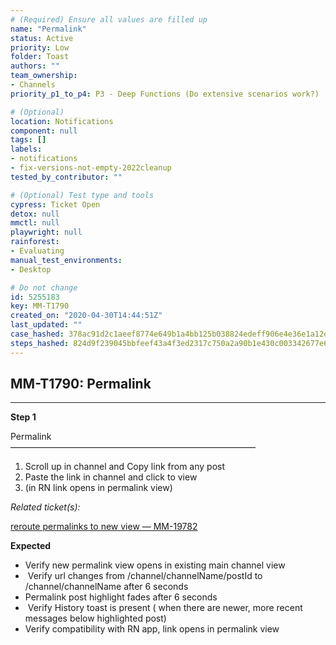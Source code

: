 ```yaml
---
# (Required) Ensure all values are filled up
name: "Permalink"
status: Active
priority: Low
folder: Toast
authors: ""
team_ownership: 
- Channels
priority_p1_to_p4: P3 - Deep Functions (Do extensive scenarios work?)

# (Optional)
location: Notifications
component: null
tags: []
labels: 
- notifications
- fix-versions-not-empty-2022cleanup
tested_by_contributor: ""

# (Optional) Test type and tools
cypress: Ticket Open
detox: null
mmctl: null
playwright: null
rainforest: 
- Evaluating
manual_test_environments:
- Desktop

# Do not change
id: 5255183
key: MM-T1790
created_on: "2020-04-30T14:44:51Z"
last_updated: ""
case_hashed: 378ac91d2c1aeef8774e649b1a4bb125b038824edeff906e4e36e1a12d855d1066176cd7834e34b45de10943bb944487
steps_hashed: 824d9f239045bbfeef43a4f3ed2317c750a2a90b1e430c003342677e6cb6751ad9dcd00de4539c0d25684037720bb2c0
---
```


<!-- (Auto-generated) Based on frontmatter's "key" and "name" -->

## MM-T1790: Permalink

---

**Step 1**

Permalink\
————————————————————————————

1. Scroll up in channel and Copy link from any post
2. Paste the link in channel and click to view
3. (in RN link opens in permalink view)

_Related ticket(s):_

[reroute permalinks to new view — MM-19782](https://mattermost.atlassian.net/browse/MM-19782)

**Expected**

- Verify new permalink view opens in existing main channel view
-  Verify url changes from /channel/channelName/postId to /channel/channelName after 6 seconds 
- Permalink post highlight fades after 6 seconds
-  Verify History toast is present ( when there are newer, more recent messages below highlighted post) 
- Verify compatibility with RN app, link opens in permalink view
